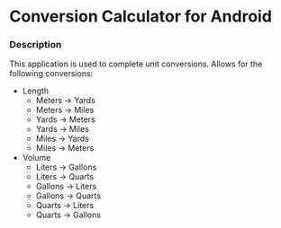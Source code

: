 # Conversion Calculator for Android
### Description
This application is used to complete unit conversions. Allows for the following conversions:
- Length
  - Meters -> Yards
  - Meters -> Miles
  - Yards -> Meters
  - Yards -> Miles
  - Miles -> Yards
  - Miles -> Meters
- Volume
  - Liters -> Gallons
  - Liters -> Quarts
  - Gallons -> Liters
  - Gallons -> Quarts
  - Quarts -> Liters
  - Quarts -> Gallons

